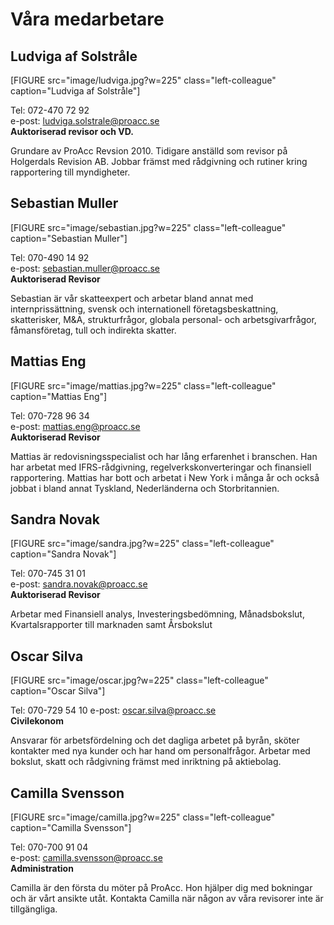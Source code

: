 Våra medarbetare
==============================================

<h2 id="ludviga">
<a class="header-anchor" href="#ludviga"></a>
Ludviga af Solstråle
</h2>

[FIGURE src="image/ludviga.jpg?w=225" class="left-colleague" caption="Ludviga af Solstråle"]

Tel: 072-470 72 92<br>
e-post: [ludviga.solstrale@proacc.se](mailto:ludviga.solstrale@proacc.se)<br>
**Auktoriserad revisor och VD.**

Grundare av ProAcc Revsion 2010. Tidigare anställd som revisor på Holgerdals Revision AB. Jobbar främst med rådgivning och rutiner kring rapportering till myndigheter.

<h2 id="sebastian" class="clearleft">
<a class="header-anchor" href="#sebastian"></a>
Sebastian Muller
</h2>

[FIGURE src="image/sebastian.jpg?w=225" class="left-colleague" caption="Sebastian Muller"]

Tel: 070-490 14 92<br>
e-post: [sebastian.muller@proacc.se](sebastian.muller@proacc.se)<br>
**Auktoriserad Revisor**

Sebastian är vår skatteexpert och arbetar bland annat med internprissättning, svensk och internationell företagsbeskattning, skatterisker, M&A, strukturfrågor, globala personal- och arbetsgivarfrågor, fåmansföretag, tull och indirekta skatter.

<h2 id="mattias" class="clearleft">
<a class="header-anchor" href="#mattias"></a>
Mattias Eng
</h2>

[FIGURE src="image/mattias.jpg?w=225" class="left-colleague" caption="Mattias Eng"]

Tel: 070-728 96 34<br>
e-post: [mattias.eng@proacc.se](mattias.eng@proacc.se)<br>
**Auktoriserad Revisor**

Mattias är redovisningsspecialist och har lång erfarenhet i branschen.
Han har arbetat med IFRS-rådgivning, regelverkskonverteringar och finansiell rapportering. Mattias har bott och arbetat i New York i många år och också jobbat i bland annat Tyskland, Nederländerna och Storbritannien.

<h2 id="sandra" class="clearleft">
<a class="header-anchor" href="#sandra"></a>
Sandra Novak
</h2>

[FIGURE src="image/sandra.jpg?w=225" class="left-colleague" caption="Sandra Novak"]

Tel: 070-745 31 01<br>
e-post: [sandra.novak@proacc.se](sandra.novak@proacc.se)<br>
**Auktoriserad Revisor**

Arbetar med Finansiell analys, Investeringsbedömning, Månadsbokslut, Kvartalsrapporter till marknaden samt Årsbokslut

<h2 id="oscar" class="clearleft">
<a class="header-anchor" href="#oscar"></a>
Oscar Silva
</h2>

[FIGURE src="image/oscar.jpg?w=225" class="left-colleague" caption="Oscar Silva"]

Tel: 070-729 54 10
e-post: [oscar.silva@proacc.se](oscar.silva@proacc.se)<br>
**Civilekonom**

Ansvarar för arbetsfördelning och det dagliga arbetet på byrån, sköter kontakter med nya kunder och har hand om personalfrågor. Arbetar med bokslut, skatt och rådgivning främst med inriktning på aktiebolag.

<h2 id="camilla" class="clearleft">
<a class="header-anchor" href="#camilla"></a>
Camilla Svensson
</h2>

[FIGURE src="image/camilla.jpg?w=225" class="left-colleague" caption="Camilla Svensson"]

Tel: 070-700 91 04<br>
e-post: [camilla.svensson@proacc.se](camilla.svensson@proacc.se)<br>
**Administration**

Camilla är den första du möter på ProAcc. Hon hjälper dig med bokningar och är vårt ansikte utåt. Kontakta Camilla när någon av våra revisorer inte är tillgängliga.
